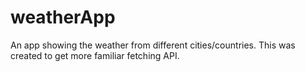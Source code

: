 # weatherApp

An app showing the weather from different cities/countries. This was created to get more familiar fetching API.